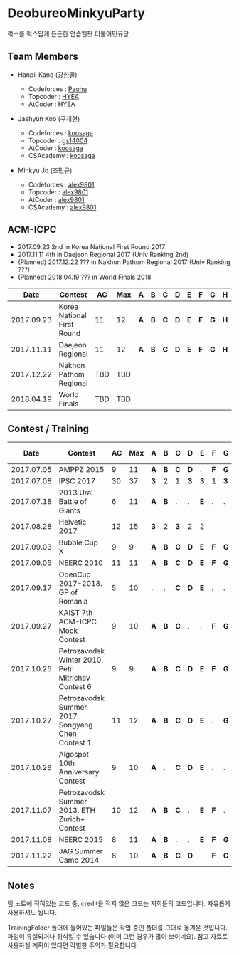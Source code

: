 # DeobureoMinkyuParty
럭스를 럭스답게 든든한 연습헬팟 더불어민규당

## Team Members
 * Hanpil Kang (강한필)
   * Codeforces : [Paohu](http://codeforces.com/profile/Paohu)
   * Topcoder : [HYEA](https://www.topcoder.com/members/HYEA)
   * AtCoder : [HYEA](https://atcoder.jp/user/hyea)

 * Jaehyun Koo (구재현)
   * Codeforces : [koosaga](http://codeforces.com/profile/koosaga)
   * Topcoder : [gs14004](https://www.topcoder.com/members/gs14004)
   * AtCoder : [koosaga](https://atcoder.jp/user/koosaga)
   * CSAcademy : [koosaga](https://csacademy.com/user/koosaga)

 * Minkyu Jo (조민규)
   * Codeforces : [alex9801](http://codeforces.com/profile/alex9801)
   * Topcoder : [alex9801](https://www.topcoder.com/members/alex9801)
   * AtCoder : [alex9801](https://atcoder.jp/user/alex9801)
   * CSAcademy : [alex9801](https://csacademy.com/user/alex9801)

## ACM-ICPC
 * 2017.09.23 2nd in Korea National First Round 2017 
 * 2017.11.11 4th in Daejeon Regional 2017 (Univ Ranking 2nd)
 * (Planned) 2017.12.22 ??? in Nakhon Pathom Regional 2017 (Univ Ranking ???)
 * (Planned) 2018.04.19 ??? in World Finals 2018

|Date|Contest|AC|Max|A|B|C|D|E|F|G|H|I|J|K|L|M|
|---|---|---|---|---|---|---|---|---|---|---|---|---|---|---|---|---|
|2017.09.23|Korea National First Round |11|12|**A**|**B**|**C**|**D**|**E**|**F**|**G**|**H**|**I**|.|**K**|**L**||
|2017.11.11|Daejeon Regional|11|12|**A**|**B**|**C**|**D**|**E**|**F**|**G**|**H**|**I**|.|**K**|**L**||
|2017.12.22|Nakhon Pathom Regional|TBD|TBD|
|2018.04.19|World Finals|TBD|TBD

## Contest / Training

|Date|Contest|AC|Max|A|B|C|D|E|F|G|H|I|J|K|L|M|Member Change?
|---|---|---|---|---|---|---|---|---|---|---|---|---|---|---|---|---|---|
|2017.07.05|AMPPZ 2015|9|11|**A**|**B**|**C**|**D**|.|**F**|**G**|**H**|.|.|**K**|**L**|||
|2017.07.08|IPSC 2017|30|37|**3**|2|1|**3**|**3**|1|**3**|**3**|**3**|1|**3**|1|**3**|hyea -> zigui|
|2017.07.18|2013 Ural Battle of Giants|6|11|**A**|**B**|.|.|**E**|.|.|**H**|**I**|**J**|.|.||hyea -> cki86201|
|2017.08.28|Helvetic 2017|12|15|**3**|2|**3**|2|2||||||||||
|2017.09.03|Bubble Cup X|9|9|**A**|**B**|**C**|**D**|**E**|**F**|**G**|**H**|**I**|||||alex9801 -> OnionPringles|
|2017.09.05|NEERC 2010|11|11|**A**|**B**|**C**|**D**|**E**|**F**|**G**|**H**|**I**|**J**|**K**||||
|2017.09.17|OpenCup 2017-2018. GP of Romania|5|10|.|.|**C**|**D**|**E**|.|.|.|**I**|**J**|.|.|||
|2017.09.27|KAIST 7th ACM-ICPC Mock Contest|9|10|**A**|**B**|**C**|.|.|**F**|**G**|**H**|.|**J**|**K**|**L**|||
|2017.10.25|Petrozavodsk Winter 2010. Petr Mitrichev Contest 6|9|9|**A**|**B**|**C**|**D**|**E**|**F**|**G**|**H**|.|**J**|||||
|2017.10.27|Petrozavodsk Summer 2017. Songyang Chen Contest 1|11|12|**A**|**B**|**C**|**D**|**E**|.|**G**|**H**|**I**|**J**|**K**|**L**|.||
|2017.10.28|Algospot 10th Anniversary Contest|9|10|**A**|.|**C**|**D**|**E**|.|.|**H**|**I**|**J**|**K**|**L**|||
|2017.11.07|Petrozavodsk Summer 2013. ETH Zurich+ Contest|10|12|**A**|**B**|**C**|.|**E**|**F**|.|**H**|**I**|**J**|**K**|**L**|||
|2017.11.08|NEERC 2015|8|11|**A**|**B**|.|.|**E**|**F**|**G**|.|.|**J**|**K**|**L**|||
|2017.11.22|JAG Summer Camp 2014 |8|10|**A**|**B**|**C**|**D**|.|**F**|**G**|**H**|.|**J**|||||


## Notes
팀 노트에 적혀있는 코드 중, credit을 적지 않은 코드는 저희들의 코드입니다. 자유롭게 사용하셔도 됩니다.

TrainingFolder 폴더에 들어있는 파일들은 작업 중인 폴더를 그대로 옮겨온 것입니다. 파일이 유실되거나 뒤섞일 수 있습니다 (이미 그런 경우가 많이 보이네요). 참고 자료로 사용하실 계획이 있다면 각별한 주의가 필요합니다.